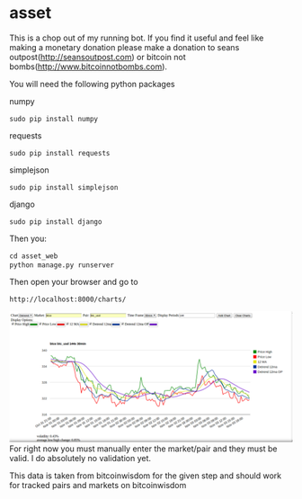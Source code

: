 asset
=====

This is a chop out of my running bot. If you find it useful and feel like making a monetary donation please make a donation to seans outpost(http://seansoutpost.com) or bitcoin not bombs(http://www.bitcoinnotbombs.com). 

You will need the following python packages


numpy
```
sudo pip install numpy
```

requests
```
sudo pip install requests
```

simplejson
```
sudo pip install simplejson
```

django
```
sudo pip install django
```



Then you:

```
cd asset_web
python manage.py runserver
```

Then open your browser and go to
```
http://localhost:8000/charts/
```

![Screenshot](/screenshot.png?raw=true "Screenshot")
For right now you must manually enter the market/pair and they must be valid. I do absolutely no validation yet.


This data is taken from bitcoinwisdom for the given step and should work for tracked pairs and markets on bitcoinwisdom

